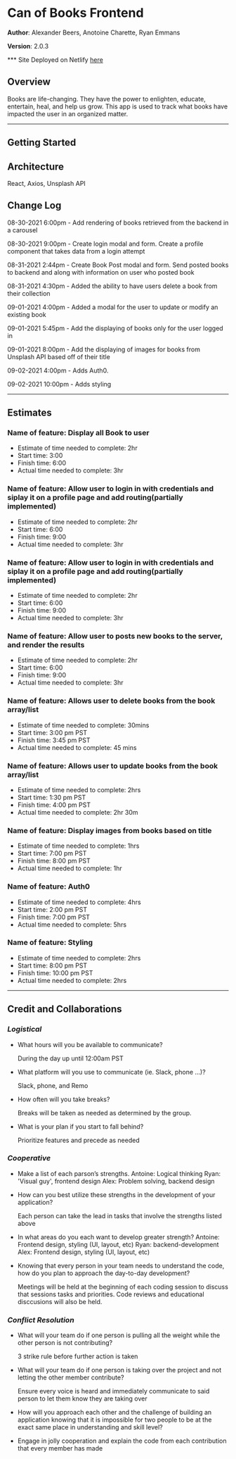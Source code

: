 # Can of Books Frontend

**Author**: Alexander Beers, Anotoine Charette, Ryan Emmans

**Version**: 2.0.3

*** Site Deployed on Netlify [here](https://can-of-books-frontend-supreme.netlify.app/)

## Overview

Books are life-changing. They have the power to enlighten, educate, entertain, heal, and help us grow. This app is used to track what books have impacted the user in an organized matter.

- - -

## Getting Started

<!-- What are the steps that a user must take in order to build this app on their own machine and get it running? -->

## Architecture

React, Axios, Unsplash API

## Change Log

08-30-2021 6:00pm - Add rendering of books retrieved from the backend in a carousel

08-30-2021 9:00pm - Create login modal and form. Create a profile component that takes data from a login attempt

08-31-2021 2:44pm - Create Book Post modal and form. Send posted books to backend and along with information on user who posted book

08-31-2021 4:30pm - Added the ability to have users delete a book from their collection

09-01-2021 4:00pm - Added a modal for the user to update or modify an existing book

09-01-2021 5:45pm - Add the displaying of books only for the user logged in

09-01-2021 8:00pm - Add the displaying of images for books from Unsplash API based off of their title

09-02-2021 4:00pm - Adds Auth0.

09-02-2021 10:00pm - Adds styling

- - -

## Estimates

### Name of feature: Display all Book to user

- Estimate of time needed to complete: 2hr
- Start time: 3:00
- Finish time: 6:00
- Actual time needed to complete: 3hr

### Name of feature: Allow user to login in with credentials and siplay it on a profile page and add routing(partially implemented)

- Estimate of time needed to complete: 2hr
- Start time: 6:00
- Finish time: 9:00
- Actual time needed to complete: 3hr

### Name of feature: Allow user to login in with credentials and siplay it on a profile page and add routing(partially implemented)

- Estimate of time needed to complete: 2hr
- Start time: 6:00
- Finish time: 9:00
- Actual time needed to complete: 3hr

### Name of feature: Allow user to posts new books to the server, and render the results

- Estimate of time needed to complete: 2hr
- Start time: 6:00
- Finish time: 9:00
- Actual time needed to complete: 3hr

### Name of feature: Allows user to delete books from the book array/list

- Estimate of time needed to complete: 30mins
- Start time: 3:00 pm PST
- Finish time: 3:45 pm PST
- Actual time needed to complete: 45 mins

### Name of feature: Allows user to update books from the book array/list

- Estimate of time needed to complete: 2hrs
- Start time: 1:30 pm PST
- Finish time: 4:00 pm PST
- Actual time needed to complete: 2hr 30m

### Name of feature: Display images from books based on title

- Estimate of time needed to complete: 1hrs
- Start time: 7:00 pm PST
- Finish time: 8:00 pm PST
- Actual time needed to complete: 1hr

### Name of feature: Auth0

- Estimate of time needed to complete: 4hrs
- Start time: 2:00 pm PST
- Finish time: 7:00 pm PST
- Actual time needed to complete: 5hrs

### Name of feature: Styling

- Estimate of time needed to complete: 2hrs
- Start time: 8:00 pm PST
- Finish time: 10:00 pm PST
- Actual time needed to complete: 2hrs

- - -

## Credit and Collaborations

### _Logistical_

- What hours will you be available to communicate?

  During the day up until 12:00am PST

- What platform will you use to communicate (ie. Slack, phone …)?

  Slack, phone, and Remo

- How often will you take breaks?

  Breaks will be taken as needed as determined by the group.

- What is your plan if you start to fall behind?

  Prioritize features and precede as needed

### _Cooperative_

- Make a list of each parson’s strengths.
  Antoine: Logical thinking
  Ryan: 'Visual guy', frontend design
  Alex: Problem solving, backend design

- How can you best utilize these strengths in the development of your application?

  Each person can take the lead in tasks that involve the strengths listed above

- In what areas do you each want to develop greater strength?
  Antoine: Frontend design, styling (UI, layout, etc)
  Ryan: backend-development
  Alex: Frontend design, styling (UI, layout, etc)

- Knowing that every person in your team needs to understand the code, how do you plan to approach the day-to-day development?

  Meetings will be held at the beginning of each coding session to discuss that sessions tasks and priorities. Code reviews and educational disccusions will also be held.

### _Conflict Resolution_

- What will your team do if one person is pulling all the weight while the other person is not contributing?

  3 strike rule before further action is taken

- What will your team do if one person is taking over the project and not letting the other member contribute?

  Ensure every voice is heard and immediately communicate to said person to let them know they are taking over

- How will you approach each other and the challenge of building an application knowing that it is impossible for two people to be at the exact same place in understanding and skill level?

- Engage in jolly cooperation and explain the code from each contribution that every member has made
